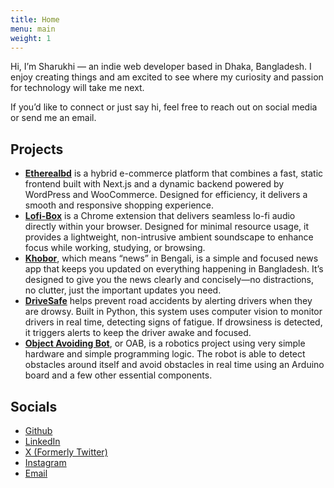 ```yaml
---
title: Home
menu: main
weight: 1
---
```

Hi, I’m Sharukhi — an indie web developer based in Dhaka, Bangladesh. I enjoy creating things and am excited to see where my curiosity and passion for technology will take me next.

If you’d like to connect or just say hi, feel free to reach out on social media or send me an email.

## Projects

* **[Etherealbd](https://www.etherealbd.com/)** is a hybrid e-commerce platform that combines a fast, static frontend built with Next.js and a dynamic backend powered by WordPress and WooCommerce. Designed for efficiency, it delivers a smooth and responsive shopping experience.
* **[Lofi-Box](https://github.com/sharukhi/lofi-box)** is a Chrome extension that delivers seamless lo-fi audio directly within your browser. Designed for minimal resource usage, it provides a lightweight, non-intrusive ambient soundscape to enhance focus while working, studying, or browsing.
* **[Khobor](https://github.com/sharukhi/khobor)**, which means “news” in Bengali, is a simple and focused news app that keeps you updated on everything happening in Bangladesh. It’s designed to give you the news clearly and concisely—no distractions, no clutter, just the important updates you need.
* **[DriveSafe](https://github.com/sharukhi/drivesafe)** helps prevent road accidents by alerting drivers when they are drowsy. Built in Python, this system uses computer vision to monitor drivers in real time, detecting signs of fatigue. If drowsiness is detected, it triggers alerts to keep the driver awake and focused.
* **[Object Avoiding Bot](https://github.com/sharukhi/oab)**, or OAB, is a robotics project using very simple hardware and simple programming logic. The robot is able to detect obstacles around itself and avoid obstacles in real time using an Arduino board and a few other essential components.

## Socials

* [Github](https://github.com/sharukhi/)
* [LinkedIn](https://linkedin.com/in/sharukhi)
* [X (Formerly Twitter)](https://x.com/sharukhi_)
* [Instagram](https://www.instagram.com/ataullah_sharukhi)
* [Email](mailto:mail@sharukhi.net)

